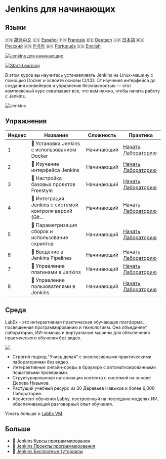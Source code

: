 # Jenkins для начинающих

## Языки

🇨🇳 [简体中文](README_zh.md) 🇪🇸 [Español](README_es.md) 🇫🇷 [Français](README_fr.md) 🇩🇪 [Deutsch](README_de.md) 🇯🇵 [日本語](README_ja.md) 🇷🇺 [Русский](README_ru.md) 🇰🇷 [한국어](README_ko.md) 🇧🇷 [Português](README_pt.md) 🇺🇸 [English](README.md) 

[![Jenkins для начинающих](https://cover-creator.labex.io/jenkins-for-beginners.png?lang=ru)](https://labex.io/ru/courses/jenkins-for-beginners)

[![Start-Learning](https://img.shields.io/badge/Start-Learning-whitesmoke?style=for-the-badge)](https://labex.io/ru/courses/jenkins-for-beginners)

В этом курсе вы научитесь устанавливать Jenkins на Linux-машину с помощью Docker и освоите основы CI/CD. От изучения интерфейса до создания конвейеров и управления безопасностью — этот комплексный курс охватывает все, что вам нужно, чтобы начать работу с Jenkins.

![Jenkins](https://img.shields.io/badge/Jenkins-whitesmoke?style=for-the-badge&logo=jenkins)


## Упражнения

|   Индекс | Название                                                  | Сложность   | Практика                                                                                                                                  |
|----------|-----------------------------------------------------------|-------------|-------------------------------------------------------------------------------------------------------------------------------------------|
|        1 | 📖  Установка Jenkins с использованием Docker             | Начинающий  | <a target='_blank' href='https://labex.io/ru/tutorials/jenkins-installing-jenkins-with-docker-391174'>Начать Лабораторию</a>              |
|        2 | 📖  Изучение интерфейса Jenkins                           | Начинающий  | <a target='_blank' href='https://labex.io/ru/tutorials/jenkins-exploring-the-jenkins-interface-595303'>Начать Лабораторию</a>             |
|        3 | 📖  Настройка базовых проектов Freestyle                  | Начинающий  | <a target='_blank' href='https://labex.io/ru/tutorials/jenkins-configuring-basic-freestyle-projects-595302'>Начать Лабораторию</a>        |
|        4 | 📖  Интеграция Jenkins с системой контроля версий (Git... | Начинающий  | <a target='_blank' href='https://labex.io/ru/tutorials/jenkins-integrating-jenkins-with-source-control-git-595304'>Начать Лабораторию</a> |
|        5 | 📖  Параметризация сборок и использование скриптов        | Начинающий  | <a target='_blank' href='https://labex.io/ru/tutorials/jenkins-parameterizing-builds-and-using-scripts-595308'>Начать Лабораторию</a>     |
|        6 | 📖  Введение в Jenkins Pipelines                          | Начинающий  | <a target='_blank' href='https://labex.io/ru/tutorials/jenkins-introduction-to-jenkins-pipelines-595305'>Начать Лабораторию</a>           |
|        7 | 📖  Управление плагинами в Jenkins                        | Начинающий  | <a target='_blank' href='https://labex.io/ru/tutorials/jenkins-managing-plugins-in-jenkins-595307'>Начать Лабораторию</a>                 |
|        8 | 📖  Управление пользователями в Jenkins                   | Начинающий  | <a target='_blank' href='https://labex.io/ru/tutorials/jenkins-jenkins-user-management-391302'>Начать Лабораторию</a>                     |

## Среда

LabEx - это интерактивная практическая обучающая платформа, посвященная программированию и технологиям. Она объединяет лаборатории, ИИ-помощь и виртуальные машины для обеспечения практического обучения без видео.

![](https://tutorial-screenshot.getvm.io/images/vm-1725247253.png)

- Строгий подход "Учись делая" с эксклюзивными практическими лабораториями без видео.
- Интерактивные онлайн-среды в браузере с автоматизированными пошаговыми проверками.
- Структурированная организация контента с системой на основе Дерева Навыков.
- Растущий учебный ресурс из 30 Деревьев Навыков и более 6,000 Лабораторий.
- Ассистент обучения Labby, построенный на последних моделях ИИ, обеспечивающий разговорный опыт обучения.

Узнать больше о [LabEx VM](https://support.labex.io/using-labex/virtual-machine).

## Больше

- 🔗 [Jenkins Курсы программирования](https://github.com/labex-labs/awesome-programming-courses)
- 🔗 [Jenkins Проекты программирования](https://github.com/labex-labs/awesome-programming-projects)
- 🔗 [Jenkins Бесплатные туториалы](https://github.com/labex-labs/jenkins-free-tutorials)

